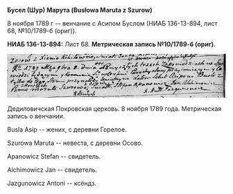 **Бусел (Шур) Марута (Busłowa Maruta z Szurow)**

8 ноября 1789 г -- венчание с Асипом Буслом (НИАБ 136-13-894, лист 68,
№10/1789-б (ориг)).

**НИАБ 136-13-894:** Лист 68. **Метрическая запись №10/1789-б (ориг).**

![](./media/dca4cfcb8d2c318e32239eaef2d05fa407226231.png)

Дедиловичская Покровская церковь. 8 ноября 1789 года. Метрическая запись
о венчании.

Busla Asip -- жених, с деревни Горелое.

Szurowa Maruta -- невеста, с деревни Осово.

Apanowicz Stefan -- свидетель.

Alchimowicz Jan -- свидетель.

Jazgunowicz Antoni -- ксёндз.
